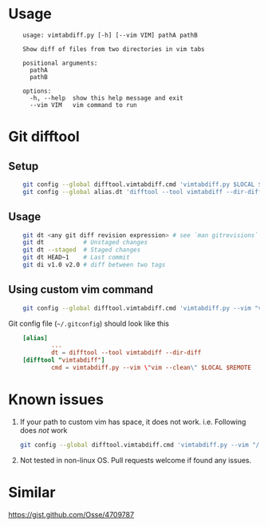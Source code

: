 # Usage
```help
    usage: vimtabdiff.py [-h] [--vim VIM] pathA pathB

    Show diff of files from two directories in vim tabs

    positional arguments:
      pathA
      pathB

    options:
      -h, --help  show this help message and exit
      --vim VIM   vim command to run
```

# Git difftool


## Setup
```bash
    git config --global difftool.vimtabdiff.cmd 'vimtabdiff.py $LOCAL $REMOTE'
    git config --global alias.dt 'difftool --tool vimtabdiff --dir-diff'
```

## Usage

```bash
    git dt <any git diff revision expression> # see `man gitrevisions`
    git dt           # Unstaged changes
    git dt --staged  # Staged changes
    git dt HEAD~1    # Last commit
    git di v1.0 v2.0 # diff between two tags
```

## Using custom vim command

```bash
    git config --global difftool.vimtabdiff.cmd 'vimtabdiff.py --vim "vim --clean" $LOCAL $REMOTE'
```

Git config file (`~/.gitconfig`) should look like this

```toml
    [alias]
            ...
            dt = difftool --tool vimtabdiff --dir-diff
    [difftool "vimtabdiff"]
            cmd = vimtabdiff.py --vim \"vim --clean\" $LOCAL $REMOTE
```


# Known issues

  1. If your path to custom vim has space, it does not work. i.e. Following does *not* work

      ```bash
      git config --global difftool.vimtabdiff.cmd 'vimtabdiff.py --vim "/home/foo/my files/bin/vim" $LOCAL $REMOTE'
      ```
  2. Not tested in non-linux OS. Pull requests welcome if found any issues.

# Similar

  https://gist.github.com/Osse/4709787
